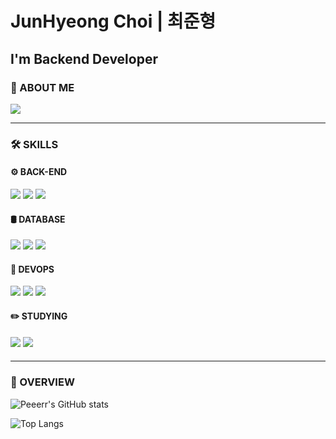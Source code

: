 <!-- ![header](https://capsule-render.vercel.app/api?type=waving&color=auto&height=300&section=header&text=Welcome&fontSize=90&animation=fadeIn&fontAlignY=38&desc=peeerr's%20GitHub%20Profile&descAlignY=51&descAlign=62) -->

# JunHyeong Choi | 최준형

## I'm Backend Developer

### 👋 ABOUT ME <br>
<a href="mailto:ajfeh22@gmail.com"><img src="https://img.shields.io/badge/Gmail-d14836?style=for-the-badge&logo=Gmail&logoColor=white"></a>
<hr />

### 🛠️ SKILLS</Strong>

#### ⚙ BACK-END
<div>
<img src="https://img.shields.io/badge/Spring Boot-6DB33F?style=for-the-badge&logo=Spring Boot&logoColor=white">
<img src="https://img.shields.io/badge/JPA-6DB33F?style=for-the-badge&logo=hibernate&logoColor=white">
<img src="https://img.shields.io/badge/QueryDSL-0C6299?style=for-the-badge&logo=QueryDSL&logoColor=white">
</div>

#### 🛢️ DATABASE
<div>
<img src="https://img.shields.io/badge/PostgreSQL-4169E1?style=for-the-badge&logo=PostgreSQL&logoColor=white">
<img src="https://img.shields.io/badge/MySQL-4479A1?style=for-the-badge&logo=mysql&logoColor=white">
<img src="https://img.shields.io/badge/Redis-DC382D?style=for-the-badge&logo=Redis&logoColor=white">
</div>

#### 🔨 DEVOPS
<div>
<img src="https://img.shields.io/badge/Amazon Web Services-232F3E?style=for-the-badge&logo=Amazon Web Services&logoColor=white">
<img src="https://img.shields.io/badge/Docker-2496ED?style=for-the-badge&logo=Docker&logoColor=white">
<img src="https://img.shields.io/badge/github actions-2088FF?style=for-the-badge&logo=Github Actions&logoColor=white">
</div>

#### ✏️ STUDYING
<div>
<img src="https://img.shields.io/badge/Elasticsearch-005571?style=for-the-badge&logo=Elasticsearch&logoColor=white">
<img src="https://img.shields.io/badge/MongoDB-47A248?style=for-the-badge&logo=MongoDB&logoColor=white">
</div>

#### 

<hr />

### 🌱 OVERVIEW
![Peeerr's GitHub stats](https://github-readme-stats.vercel.app/api?username=peeerr&show_icons=true&theme=radical)

![Top Langs](https://github-readme-stats.vercel.app/api/top-langs/?username=peeerr&layout=compact&theme=radical&langs_count=4)


